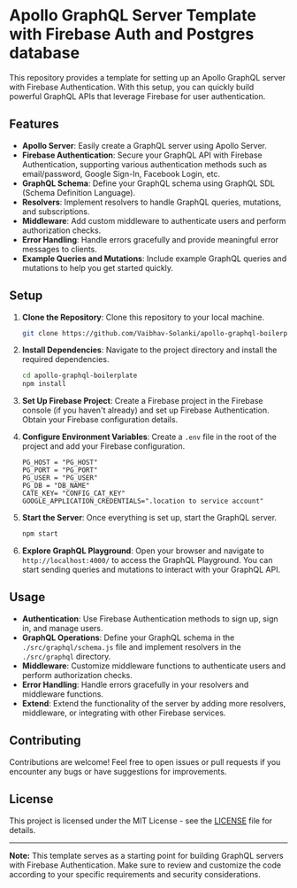# Apollo GraphQL Server Template with Firebase Auth and Postgres database

This repository provides a template for setting up an Apollo GraphQL server with Firebase Authentication. With this setup, you can quickly build powerful GraphQL APIs that leverage Firebase for user authentication.

## Features

- **Apollo Server**: Easily create a GraphQL server using Apollo Server.
- **Firebase Authentication**: Secure your GraphQL API with Firebase Authentication, supporting various authentication methods such as email/password, Google Sign-In, Facebook Login, etc.
- **GraphQL Schema**: Define your GraphQL schema using GraphQL SDL (Schema Definition Language).
- **Resolvers**: Implement resolvers to handle GraphQL queries, mutations, and subscriptions.
- **Middleware**: Add custom middleware to authenticate users and perform authorization checks.
- **Error Handling**: Handle errors gracefully and provide meaningful error messages to clients.
- **Example Queries and Mutations**: Include example GraphQL queries and mutations to help you get started quickly.

## Setup

1. **Clone the Repository**: Clone this repository to your local machine.

    ```bash
    git clone https://github.com/Vaibhav-Solanki/apollo-graphql-boilerplate.git
    ```

2. **Install Dependencies**: Navigate to the project directory and install the required dependencies.

    ```bash
    cd apollo-graphql-boilerplate
    npm install
    ```

3. **Set Up Firebase Project**: Create a Firebase project in the Firebase console (if you haven't already) and set up Firebase Authentication. Obtain your Firebase configuration details.

4. **Configure Environment Variables**: Create a `.env` file in the root of the project and add your Firebase configuration.

    ```plaintext
   PG_HOST = "PG_HOST"
   PG_PORT = "PG_PORT"
   PG_USER = "PG_USER"
   PG_DB = "DB_NAME"
   CATE_KEY= "CONFIG_CAT_KEY"
   GOOGLE_APPLICATION_CREDENTIALS=".location to service account"

    ```

5. **Start the Server**: Once everything is set up, start the GraphQL server.

    ```bash
    npm start
    ```

6. **Explore GraphQL Playground**: Open your browser and navigate to `http://localhost:4000/` to access the GraphQL Playground. You can start sending queries and mutations to interact with your GraphQL API.

## Usage

- **Authentication**: Use Firebase Authentication methods to sign up, sign in, and manage users.
- **GraphQL Operations**: Define your GraphQL schema in the `./src/graphql/schema.js` file and implement resolvers in the `./src/graphql` directory.
- **Middleware**: Customize middleware functions to authenticate users and perform authorization checks.
- **Error Handling**: Handle errors gracefully in your resolvers and middleware functions.
- **Extend**: Extend the functionality of the server by adding more resolvers, middleware, or integrating with other Firebase services.

## Contributing

Contributions are welcome! Feel free to open issues or pull requests if you encounter any bugs or have suggestions for improvements.

## License

This project is licensed under the MIT License - see the [LICENSE](LICENSE) file for details.

---

**Note:** This template serves as a starting point for building GraphQL servers with Firebase Authentication. Make sure to review and customize the code according to your specific requirements and security considerations.
